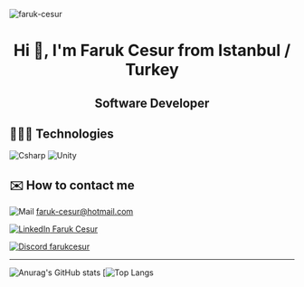 <p align="left"> <img src="https://komarev.com/ghpvc/?username=faruk-cesur" alt="faruk-cesur" /> </p>
<h1 align="center">Hi 👋, I'm Faruk Cesur from Istanbul / Turkey
<h2 align="center">Software Developer
  
## 👨🏻‍💻 Technologies

![Csharp](https://i.ibb.co/fQHDQRp/Background.png)
![Unity](https://i.ibb.co/qCnfWw9/Background-1.png)

## ✉️ How to contact me

![Mail](https://i.ibb.co/wYK4D81/iconfinder-6296671-microsoft-office-office365-outlook-icon-32px.png)
<a href="mailto:faruk-cesur@hotmail.com"> faruk-cesur@hotmail.com </a>

[![LinkedIn](https://i.ibb.co/3fHd1cc/linkedin-socialnetwork-17441.png) Faruk Cesur](https://www.linkedin.com/in/faruk-cesur/)

[![Discord](https://i.ibb.co/LY0rmr5/dc.png) farukcesur](https://discordapp.com/users/740301788015755304/)

----

![Anurag's GitHub stats](https://github-readme-stats.vercel.app/api?username=faruk-cesur&show_icons=true&theme=radical)
[![Top Langs](https://github-readme-stats.vercel.app/api/top-langs/?username=faruk-cesur&show_icons=true&theme=radical)
